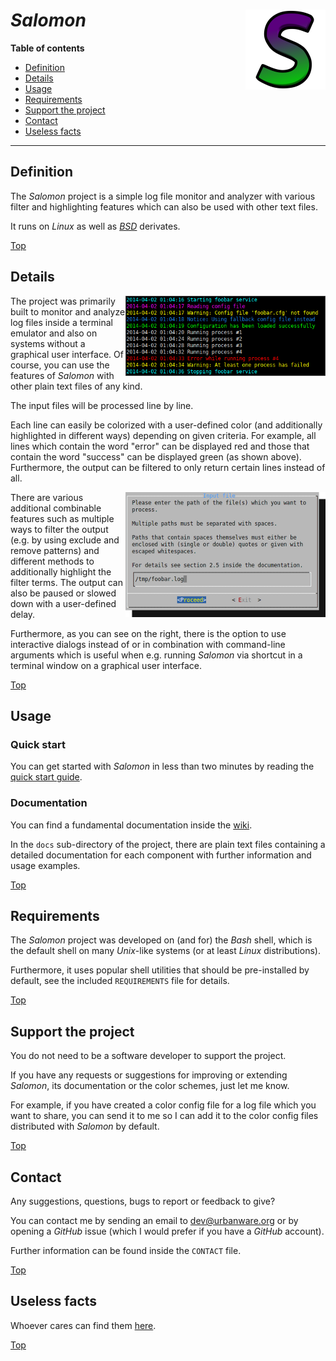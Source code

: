 # *Salomon* <img src="https://raw.githubusercontent.com/urbanware-org/salomon/master/icons/png/salomon_256x256.png" alt="Salomon logo" height="128px" width="128px" align="right"/>

**Table of contents**
*   [Definition](#definition)
*   [Details](#details)
*   [Usage](#usage)
*   [Requirements](#requirements)
*   [Support the project](#support-the-project)
*   [Contact](#contact)
*   [Useless facts](#useless-facts)

----

## Definition

The *Salomon* project is a simple log file monitor and analyzer with various filter and highlighting features which can also be used with other text files.

It runs on *Linux* as well as [*BSD*](../../wiki/Running-salomon-on-bsd) derivates.

[Top](#salomon-)

## Details

<img src="https://raw.githubusercontent.com/urbanware-org/salomon/master/wiki/salomon_output.png" alt="Salomon sample output" width=320px align="right"/>The project was primarily built to monitor and analyze log files inside a terminal emulator and also on systems without a graphical user interface. Of course, you can use the features of *Salomon* with other plain text files of any kind.

The input files will be processed line by line.

Each line can easily be colorized with a user-defined color (and additionally highlighted in different ways) depending on given criteria. For example, all lines which contain the word "error" can be displayed red and those that contain the word "success" can be displayed green (as shown above). Furthermore, the output can be filtered to only return certain lines instead of all.

<img src="https://raw.githubusercontent.com/urbanware-org/salomon/master/wiki/salomon_dialog_inputfile.png" alt="Salomon interactive dialog" align="right"/>There are various additional combinable features such as multiple ways to filter the output (e.g. by using exclude and remove patterns) and different methods to additionally highlight the filter terms. The output can also be paused or slowed down with a user-defined delay.

Furthermore, as you can see on the right, there is the option to use interactive dialogs instead of or in combination with command-line arguments which is useful when e.g. running *Salomon* via shortcut in a terminal window on a graphical user interface.

[Top](#salomon-)

## Usage

### Quick start

You can get started with *Salomon* in less than two minutes by reading the [quick start guide](../../wiki/Quick-start).

### Documentation

You can find a fundamental documentation inside the [wiki](../../wiki).

In the `docs` sub-directory of the project, there are plain text files containing a detailed documentation for each component with further information and usage examples.

[Top](#salomon-)

## Requirements

The *Salomon* project was developed on (and for) the *Bash* shell, which is the default shell on many *Unix*-like systems (or at least *Linux* distributions).

Furthermore, it uses popular shell utilities that should be pre-installed by default, see the included `REQUIREMENTS` file for details.

[Top](#salomon-)

## Support the project

You do not need to be a software developer to support the project.

If you have any requests or suggestions for improving or extending *Salomon*, its documentation or the color schemes, just let me know.

For example, if you have created a color config file for a log file which you want to share, you can send it to me so I can add it to the color config files distributed with *Salomon* by default.

[Top](#salomon-)

## Contact

Any suggestions, questions, bugs to report or feedback to give?

You can contact me by sending an email to [dev@urbanware.org](mailto:dev@urbanware.org) or by opening a *GitHub* issue (which I would prefer if you have a *GitHub* account).

Further information can be found inside the `CONTACT` file.

[Top](#salomon-)

## Useless facts

Whoever cares can find them [here](../../wiki#useless-facts).

[Top](#salomon-)
